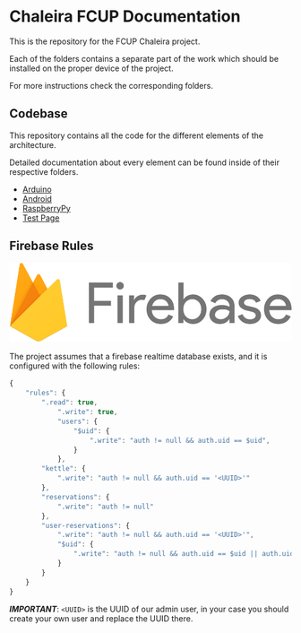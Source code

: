 # Chaleira FCUP Documentation

This is the repository for the FCUP Chaleira project. 

Each of the folders contains a separate part of the work which should be installed on the proper device of the project. 

For more instructions check the corresponding folders.

## Codebase

This repository contains all the code for the different elements of the architecture.

Detailed documentation about every element can be found inside of their respective folders.

- [Arduino](Arduino)
- [Android](Android)
- [RaspberryPy](RaspberryPi)
- [Test Page](firebase-status-page)

## Firebase Rules

![Firebase](firebase-status-page/firebase.png)

The project assumes that a firebase realtime database exists, and it is configured with the following rules:

```javascript
{
    "rules": {
        ".read": true,
            ".write": true,
            "users": {
                "$uid": {
                    ".write": "auth != null && auth.uid == $uid",
                }
            },
        "kettle": {
            ".write": "auth != null && auth.uid == '<UUID>'"
        },
        "reservations": {
            ".write": "auth != null"
        },
        "user-reservations": {
            ".write": "auth != null && auth.uid == '<UUID>'",
            "$uid": {
                ".write": "auth != null && auth.uid == $uid || auth.uid == '<UUID>'"
            }
        }
    }
}
```

___IMPORTANT___: `<UUID>` is the UUID of our admin user, in your case you should create your own user and replace the UUID there.
